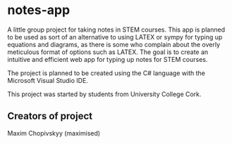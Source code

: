 # notes-app
A little group project for taking notes in STEM courses.
This app is planned to be used as sort of an alternative to using LATEX or sympy for typing up equations and diagrams, as there is some who complain about the overly meticulous format of options such as LATEX.
The goal is to create an intuitive and efficient web app for typing up notes for STEM courses.

The project is planned to be created using the C# language with the Microsoft Visual Studio IDE.

This project was started by students from University College Cork.

## Creators of project
Maxim Chopivskyy (maximised)
